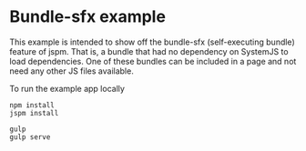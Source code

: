 # Bundle-sfx example

This example is intended to show off the bundle-sfx (self-executing bundle) feature of jspm. That is, a bundle that had no dependency on SystemJS to load dependencies. One of these bundles can be included in a page and not need any other JS files available.

To run the example app locally

    npm install
    jspm install

    gulp
    gulp serve

